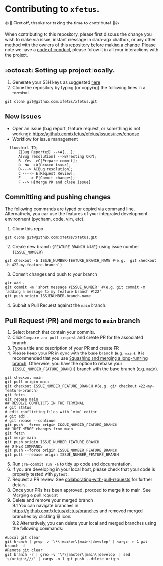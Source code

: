 # Contributing to `xfetus`.

👍🎉 First off, thanks for taking the time to contribute! 🎉👍

When contributing to this repository, please first discuss the change you wish to make via issue, instant message in clara-agx chatbox, or any other method with the owners of this repository before making a change. 
Please note we have a [code of conduct](CODE_OF_CONDUCT.md), please follow it in all your interactions with the project.

## :octocat: Setting up project locally. 
1. Generate your SSH keys as suggested [here](https://docs.github.com/en/github/authenticating-to-github/generating-a-new-ssh-key-and-adding-it-to-the-ssh-agent)
2. Clone the repository by typing (or copying) the following lines in a terminal
```
git clone git@github.com:xfetus/xfetus.git
```

## New issues
* Open an issue (bug report, feature request, or something is not working): https://github.com/xfetus/xfetus/issues/new/choose
* Workflow for issue management 
```mermaid
  flowchart TD;
      Z[Bug Reported] -->A[...];  
      A[Bug resolution] -->B(Testing OK?);
      B--Yes-->C[Prepare commit];
      B--No-->D[Reopen issue];
      D----> A[Bug resolution];
      C ----> E[Request Review];
      E ----> F[Commit changes];
      F --> H[Merge PR and close issue]
```  

## Committing and pushing changes 
The following commands are typed or copied via command line. 
Alternatively, you can use the features of your integrated development environment (pycharm, code, vim, etc).

1. Clone this repo 
```
git clone git@github.com:xfetus/xfetus.git
``` 
2. Create new branch `{FEATURE_BRANCH_NAME}` using issue number `{ISSUE_NUMBER}`
```
git checkout -b ISSUE_NUMBER-FEATURE_BRANCH_NAME #(e.g. `git checkout -b 422-my-feature-branch`)
```
3. Commit changes and push to your branch
```
git add .
git commit -m 'short message #ISSUE_NUMBER' #(e.g. git commit -m 'adding a message to my feature branch #422' 
git push origin ISSUENUMBER-branch-name
```
4. Submit a Pull Request against the `main` branch. 

## Pull Request (PR) and merge to `main` branch
1. Select branch that contain your commits.
2. Click `Compare and pull request` and create PR for the associated branch.
3. Type a title and description of your PR and create PR
4. Please keep your PR in sync with the base branch (e.g. `main`).
It is recommended that you use [Squashing and merging a long-running branch](https://docs.github.com/en/pull-requests/collaborating-with-pull-requests/incorporating-changes-from-a-pull-request/about-pull-request-merges#squashing-and-merging-a-long-running-branch).
Otherwise, you have the option to rebase your `{ISSUE_NUMBER_FEATURE_BRANCH}` branch with the base branch (e.g. `main`).
```
git checkout main
git pull origin main
git checkout ISSUE_NUMBER_FEATURE_BRANCH #(e.g. git checkout 422-my-feature-branch)
git fetch
git rebase main
## RESOLVE CONFLICTS IN THE TERMINAL
# git status
# edit conflicting files with `vim` editor
# git add .
# git rebase --continue
git push --force origin ISSUE_NUMBER_FEATURE_BRANCH
## JUST MERGE changes from main
git fetch
git merge main
git push origin ISSUE_NUMBER_FEATURE_BRANCH
## OTHER COMMANDS
git push --force origin ISSUE_NUMBER_FEATURE_BRANCH
git pull --rebase origin ISSUE_NUMBER_FEATURE_BRANCH
```
5. Run `pre-commit run -a` to tidy up code and documentation.
6. If you are developing in your local host, please check that your code is properly tested with `pytest`.
7. Request a PR review.
See [collaborating-with-pull-requests](https://docs.github.com/en/pull-requests/collaborating-with-pull-requests) for further details.
8. Once your PRs has been approved, procced to merge it to main. See [Merging a pull request](https://docs.github.com/en/pull-requests/collaborating-with-pull-requests/incorporating-changes-from-a-pull-request/merging-a-pull-request)
9. Delete and remove your merged branch   
9.1 You can navigate branches in https://github.com/xfetus/xfetus/branches and removed merged branches by clickling :wastebasket: icon.    
9.2 Alternatively, you can delete your local and merged branches using the following commands:     
```
#Local git clear
git branch | grep -v '\*\|master\|main\|develop' | xargs -n 1 git branch -d
#Remote git clear
git branch -r | grep -v '\*\|master\|main\|develop' | sed 's/origin\///' | xargs -n 1 git push --delete origin
```
